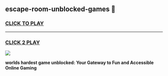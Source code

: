 
## escape-room-unblocked-games 👋
<h3>
<a href="https://premium.freeplayer.one?title=escape-room-unblocked-games&ref=14F">CLICK TO PLAY</a></h3>
<hr>

<h3>
<a href="https://premium.freeplayer.one?title=escape-room-unblocked-games&ref=14F">CLICK 2 PLAY</a>
  
</h3>

<a href="https://premium.freeplayer.one?title=escape-room-unblocked-games&ref=12F/"><img src="https://clearcache.store/games.png"></a>


**worlds hardest game unblocked: Your Gateway to Fun and Accessible Online Gaming**
